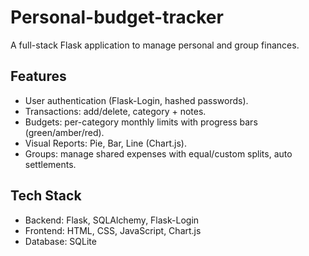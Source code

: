 # Personal-budget-tracker

A full-stack Flask application to manage personal and group finances.

## Features
- User authentication (Flask-Login, hashed passwords).
- Transactions: add/delete, category + notes.
- Budgets: per-category monthly limits with progress bars (green/amber/red).
- Visual Reports: Pie, Bar, Line (Chart.js).
- Groups: manage shared expenses with equal/custom splits, auto settlements.

## Tech Stack
- Backend: Flask, SQLAlchemy, Flask-Login
- Frontend: HTML, CSS, JavaScript, Chart.js
- Database: SQLite
